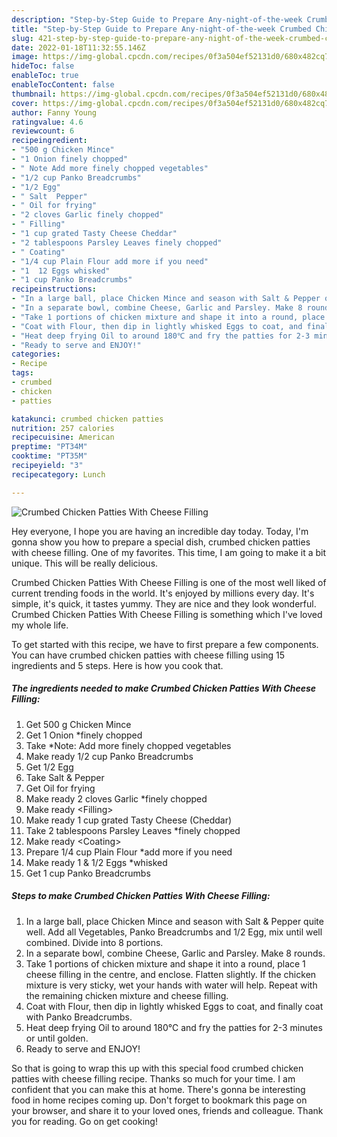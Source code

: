 ```yaml
---
description: "Step-by-Step Guide to Prepare Any-night-of-the-week Crumbed Chicken Patties With Cheese Filling"
title: "Step-by-Step Guide to Prepare Any-night-of-the-week Crumbed Chicken Patties With Cheese Filling"
slug: 421-step-by-step-guide-to-prepare-any-night-of-the-week-crumbed-chicken-patties-with-cheese-filling
date: 2022-01-18T11:32:55.146Z
image: https://img-global.cpcdn.com/recipes/0f3a504ef52131d0/680x482cq70/crumbed-chicken-patties-with-cheese-filling-recipe-main-photo.jpg
hideToc: false
enableToc: true
enableTocContent: false
thumbnail: https://img-global.cpcdn.com/recipes/0f3a504ef52131d0/680x482cq70/crumbed-chicken-patties-with-cheese-filling-recipe-main-photo.jpg
cover: https://img-global.cpcdn.com/recipes/0f3a504ef52131d0/680x482cq70/crumbed-chicken-patties-with-cheese-filling-recipe-main-photo.jpg
author: Fanny Young
ratingvalue: 4.6
reviewcount: 6
recipeingredient:
- "500 g Chicken Mince"
- "1 Onion finely chopped"
- " Note Add more finely chopped vegetables"
- "1/2 cup Panko Breadcrumbs"
- "1/2 Egg"
- " Salt  Pepper"
- " Oil for frying"
- "2 cloves Garlic finely chopped"
- " Filling"
- "1 cup grated Tasty Cheese Cheddar"
- "2 tablespoons Parsley Leaves finely chopped"
- " Coating"
- "1/4 cup Plain Flour add more if you need"
- "1  12 Eggs whisked"
- "1 cup Panko Breadcrumbs"
recipeinstructions:
- "In a large ball, place Chicken Mince and season with Salt & Pepper quite well. Add all Vegetables, Panko Breadcrumbs and 1/2 Egg, mix until well combined. Divide into 8 portions."
- "In a separate bowl, combine Cheese, Garlic and Parsley. Make 8 rounds."
- "Take 1 portions of chicken mixture and shape it into a round, place 1 cheese filling in the centre, and enclose. Flatten slightly. If the chicken mixture is very sticky, wet your hands with water will help. Repeat with the remaining chicken mixture and cheese filling."
- "Coat with Flour, then dip in lightly whisked Eggs to coat, and finally coat with Panko Breadcrumbs."
- "Heat deep frying Oil to around 180℃ and fry the patties for 2-3 minutes or until golden."
- "Ready to serve and ENJOY!"
categories:
- Recipe
tags:
- crumbed
- chicken
- patties

katakunci: crumbed chicken patties 
nutrition: 257 calories
recipecuisine: American
preptime: "PT34M"
cooktime: "PT35M"
recipeyield: "3"
recipecategory: Lunch

---
```



![Crumbed Chicken Patties With Cheese Filling](https://img-global.cpcdn.com/recipes/0f3a504ef52131d0/680x482cq70/crumbed-chicken-patties-with-cheese-filling-recipe-main-photo.jpg)

Hey everyone, I hope you are having an incredible day today. Today, I'm gonna show you how to prepare a special dish, crumbed chicken patties with cheese filling. One of my favorites. This time, I am going to make it a bit unique. This will be really delicious.

Crumbed Chicken Patties With Cheese Filling is one of the most well liked of current trending foods in the world. It's enjoyed by millions every day. It's simple, it's quick, it tastes yummy. They are nice and they look wonderful. Crumbed Chicken Patties With Cheese Filling is something which I've loved my whole life.




To get started with this recipe, we have to first prepare a few components. You can have crumbed chicken patties with cheese filling using 15 ingredients and 5 steps. Here is how you cook that.

<!--inarticleads1-->

##### The ingredients needed to make Crumbed Chicken Patties With Cheese Filling:

1. Get 500 g Chicken Mince
1. Get 1 Onion *finely chopped
1. Take  *Note: Add more finely chopped vegetables
1. Make ready 1/2 cup Panko Breadcrumbs
1. Get 1/2 Egg
1. Take  Salt & Pepper
1. Get  Oil for frying
1. Make ready 2 cloves Garlic *finely chopped
1. Make ready  &lt;Filling&gt;
1. Make ready 1 cup grated Tasty Cheese (Cheddar)
1. Take 2 tablespoons Parsley Leaves *finely chopped
1. Make ready  &lt;Coating&gt;
1. Prepare 1/4 cup Plain Flour *add more if you need
1. Make ready 1 & 1/2 Eggs *whisked
1. Get 1 cup Panko Breadcrumbs




<!--inarticleads2-->

##### Steps to make Crumbed Chicken Patties With Cheese Filling:

1. In a large ball, place Chicken Mince and season with Salt & Pepper quite well. Add all Vegetables, Panko Breadcrumbs and 1/2 Egg, mix until well combined. Divide into 8 portions.
1. In a separate bowl, combine Cheese, Garlic and Parsley. Make 8 rounds.
1. Take 1 portions of chicken mixture and shape it into a round, place 1 cheese filling in the centre, and enclose. Flatten slightly. If the chicken mixture is very sticky, wet your hands with water will help. Repeat with the remaining chicken mixture and cheese filling.
1. Coat with Flour, then dip in lightly whisked Eggs to coat, and finally coat with Panko Breadcrumbs.
1. Heat deep frying Oil to around 180℃ and fry the patties for 2-3 minutes or until golden.
1. Ready to serve and ENJOY!



So that is going to wrap this up with this special food crumbed chicken patties with cheese filling recipe. Thanks so much for your time. I am confident that you can make this at home. There's gonna be interesting food in home recipes coming up. Don't forget to bookmark this page on your browser, and share it to your loved ones, friends and colleague. Thank you for reading. Go on get cooking!
